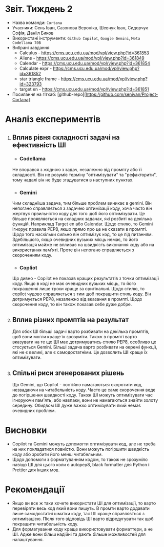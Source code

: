 # Звіт. Тиждень 2

- Назва команди: `Cortana`
- Учасники: Сень Іван, Сазонова Вероніка, Шевчук Іван, Сидорчук Софія, Данііл Биков
- Використані інструменти: `Github Copilot`, `Google Gemini`, `Meta Codellama 70B`
- Вибрані завдання
    - Calculus - https://cms.ucu.edu.ua/mod/vpl/view.php?id=361853
    - Aliens - https://cms.ucu.edu.ua/mod/vpl/view.php?id=361849
    - Calendar - https://cms.ucu.edu.ua/mod/vpl/view.php?id=361854
    - Calculate expr - https://cms.ucu.edu.ua/mod/vpl/view.php?id=361852
    - star triangle frame - https://cms.ucu.edu.ua/mod/vpl/view.php?id=323793
    - target en - https://cms.ucu.edu.ua/mod/vpl/view.php?id=361851
- Посилання на гітхаб: [github-repo][https://github.com/senivan/Project-Cortana]

# Аналіз експериментів
1. ## Вплив рівня складності задачі на ефективність ШІ
    - ### Codellama
    Не впорався з жодною з задач, незалежно від промпту або її складності. Він не розуміє терміну "оптимізувати" та "рефакторити", тому надалі він не буде згадуватися в наступних пунктах.
    - ### Gemini
    Чим складнііша задача, тим більше проблем виникає в gemini. Він непогано справляється з задачею оптимізації коду, хоча часто він жертвує првильністю коду для того щоб його оптимізувати. Це більше проявляється на складних задачах, які розбиті на декілька функцій. Наприклад Target en або Calendar. Щодо стилю, то Gemini ігнорує правила PEP8, якшо прямо про це не сказати в промпті.
    Щодо того наскільки сильно він оптимізує код, то це під питанням. Здебільшого, якщо очевидних вузьких місць немає, то його оптимізація майже не впливає на швидкість виконання коду або на використання пам'яті. Проте він непогано справляється з скороченням коду.
    - ### Copliot
    Що дивно - Copilot не показав кращих результатів з точки оптимізації коду. Якщо в коді не має очевидних вузьких місць, то його покращення лише трохи краще за оригінальні. Щодо стилю, то copilot чудово справляється з тим щоб покрашити стиль коду. Він дотримується PEP8, незалежно від вказання в промпті. Щодо скорочення коду, то він також показав себе дуже добре.

2. ## Вплив різних промптів на результат
    Для обох ШІ більші задачі варто розбивати на декілька промптів, щоб вони могли краще їх зрозуміти. Також в промпті варто вказувати на те що ШІ має дотримуватись стилю PEP8, особливо це стосується Gemini. Більші задача варто розбивати на окремі функції, які не є великі, але є самодостатніми. Це дозволить ШІ краще їх оптимізувати.

3. ## Спільні риси згенерованих рішень
    Що Gemini, що Copilot - постійно намагаються скоротити код, незвадаючи на читабельність коду. Часто це саме скорочення веде до погіршення швидкості коду. Також ШІ можуть оптимізувати час ігноруючи пам'ять, або навпаки, вони не намагаються знайти золоту середину. 
    Обидвом ШІ дуже важко оптимізувати який немає очевидних проблем.

# Висновки
- Copilot та Gemini можуть допомогти оптимізувати код, але не треба на них покладатися повністю. Вони можуть погіршити швидкість коду або зробити його менш читабельним.
- Щодо допомоги з форматуванням кодом, то також не зрозуміло навіщо ШІ для цього коли є autopep8, black formatter для Python і Prettier для інших мов.

# Рекомендації
- Якщо ви все ж таки хочете використати ШІ для оптимізації, то варто перевіряти весь код який вони пишуть. В промти варто додавати лише самодостатні шматки коду, так ШІ краще справляється з оптимізацією. Після того відповідь ШІ варто відредугувати так щоб покращити читабельність коду.
- Для форматування коду краще використовувати форматтери, а не ШІ. Адже вони більш надійні та дають більше можливостей для налаштування.